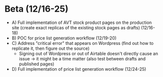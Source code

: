 # Beta (12/16-25)

- A) Full implementation of AVT stock product pages on the production site (create exact replicas of the existing stock pages as drafts) (12/16-18)
- B) POC for price list generation workflow (12/19-20)
- C) Address "critical error" that appears on Wordpress (find out how to replicate it, then figure out the source)
  - Signing out of Wordpress or out of Airtable doesn't directly cause an issue -> it might be a time matter (also test between drafts and published pages)
- D) Full implementation of price list generation workflow (12/24-25)
